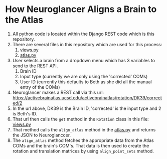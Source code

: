 # How Neuroglancer Aligns a Brain to the Atlas
1. All python code is located within the Django REST code which is this repository. 
1. There are several files in this repository which are used for this process:
    1. [views.py](views.py)
    1. [atlas.py](atlas.py)
1. User selects a brain from a dropdown menu which has 3 variables to send to the REST API.
    1. Brain ID
    1. Input type (currently we are only using the 'corrected' COMs)
    1. User ID (currently this defaults to Beth as she did all the manual entry of the COMs)
1. Neuroglancer makes a REST call via this url:  https://activebrainatlas.ucsd.edu/activebrainatlas/rotation/DK39/corrected/2
1. In the url above, DK39 is the Brain ID, 'corrected' is the input type and 2 is Beth's ID.
1. That url then calls the `get` method in the `Rotation` class in this file: [views.py](views.py)
1. That method calls the `align_atlas` method in the [atlas.py](atlas.py) and returns the JSON to Neuroglanccer.
1. The `align_atlas` method fetches the appropriate data from the Atlas COMs and the brain's COM's. That data is then used to create the rotation and translation matrices by using `align_point_sets` method.